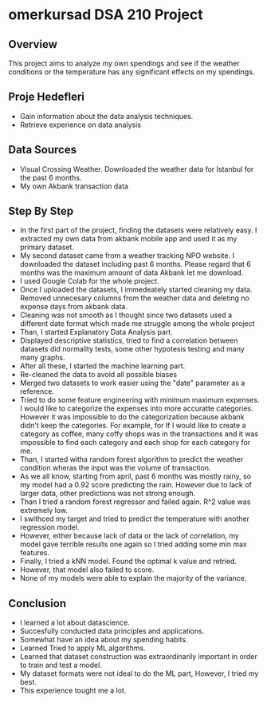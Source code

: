 # omerkursad DSA 210 Project

## Overview
This project aims to analyze my own spendings and see if the weather conditions or the temperature has any significant effects on my spendings.

## Proje Hedefleri
- Gain information about the data analysis techniques.
- Retrieve experience on data analysis

## Data Sources
- Visual Crossing Weather.
  Downloaded the weather data for Istanbul for the past 6 months.
- My own Akbank transaction data

## Step By Step
- In the first part of the project, finding the datasets were relatively easy. I extracted my own data from akbank mobile app and used it as my primary dataset.
- My second dataset came from a weather tracking NPO website. I downloaded the dataset including past 6 months. Please regard that 6 months was the maximum amount of data Akbank let me download.
- I used Google Colab for the whole project.
- Once I uploaded the datasets, I immedeately started cleaning my data. Removed unnecesary columns from the weather data and deleting no expense days from akbank data.
- Cleaning was not smooth as I thought since two datasets used a different date format which made me struggle among the whole project
- Than, I started Explanatory Data Analysis part.
- Displayed descriptive statistics, tried to find a correlation between datasets did normality tests, some other hypotesis testing and many many graphs.
- After all these, I started the machine learning part.
- Re-cleaned the data to avoid all possible biases
- Merged two datasets to work easier using the "date" parameter as a reference.
- Tried to do some feature engineering with minimum maximum expenses. I would like to categorize the expenses into more accuratte categories. However it was impossible to do the categorization because akbank didn't keep the categories. For example, for If I would like to create a category as coffee, many coffy shops was in the transactions and it was impossible to find each category and each shop for each category for me.
- Than, I started witha random forest algorithm to predict the weather condition wheras the input was the volume of transaction.
- As we all know, starting from april, past 6 months was mostly rainy, so my model had a 0.92 score predicting the rain. However due to lack of larger data, other predictions was not strong enough.
- Than I tried a random forest regressor and failed again. R^2 value was extremely low.
- I swithced my target and tried to predict the temperature with another regression model.
- However, either because lack of data or the lack of correlation, my model gave terrible results one again so I tried adding some min max features.
- Finally, I tried a kNN model. Found the optimal k value and retried.
- However, that model also failed to score.
- None of my models were able to explain the majority of the variance.

## Conclusion
- I learned a lot about datascience.
- Succesfully conducted data principles and applications.
- Somewhat have an idea about my spending habits.
- Learned Tried to apply ML algorithms.
- Learned that dataset construction was extraordinarily important in order to train and test a model.
- My dataset formats were not ideal to do the ML part, However, I tried my best.
- This experience tought me a lot.
